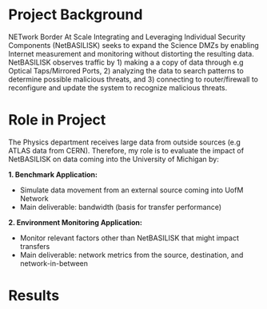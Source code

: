 # Project Background 
NETwork Border At Scale Integrating and Leveraging Individual Security Components (NetBASILISK) seeks to expand the Science DMZs by enabling Internet measurement and monitoring without distorting the resulting data. NetBASILISK observes traffic by 1) making a  a copy of data through e.g Optical Taps/Mirrored Ports, 2) analyzing the data to search patterns to determine possible malicious threats, and 3) connecting to router/firewall to reconfigure and update the system to recognize malicious threats. 

# Role in Project
The Physics department receives large data from outside sources (e.g ATLAS data from CERN). Therefore, my role is to evaluate the impact of NetBASILISK on data coming into the University of Michigan by:

**1. Benchmark Application:**
- Simulate data movement from an external source coming into UofM Network
- Main deliverable: bandwidth (basis for transfer performance)

**2. Environment Monitoring Application:**
- Monitor relevant factors other than NetBASILISK that might impact transfers
- Main deliverable: network metrics from the source, destination, and network-in-between 


# Results

